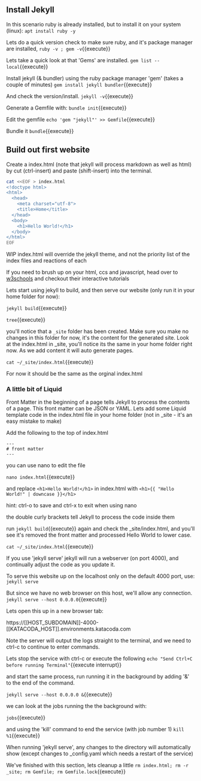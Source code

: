 ## Install Jekyll

In this scenario ruby is already installed, but to install it on your system (linux):
`apt install ruby -y`

Lets do a quick version check to  make sure ruby, and it's package manager are installed,
`ruby -v ; gem -v`{{execute}}

Lets take a quick look at that 'Gems' are installed. 
`gem list --local`{{execute}}

Install jekyll (& bundler)  using the ruby package manager 'gem' (takes  a couple of minutes)
`gem install jekyll bundler`{{execute}}

And check the version/install.
`jekyll -v`{{execute}}

Generate a Gemfile with:
`bundle init`{{execute}}

Edit the gemfile
`echo 'gem "jekyll"' >> Gemfile`{{execute}}

Bundle it
`bundle`{{execute}}




## Build out first website
Create a index.html (note that jekyll will process markdown as well as html) by cut (ctrl-insert) and paste (shift-insert) into the terminal.

```bash
cat <<EOF > index.html
<!doctype html>
<html>
  <head>
    <meta charset="utf-8">
    <title>Home</title>
  </head>
  <body>
    <h1>Hello World!</h1>
  </body>
</html>
EOF
```

WIP index.html will override the jekyll theme, and not the priority list of the index files and reactions of each

If you need to brush up on your html, ccs and javascript,
head over to [w3schools](https://www.w3schools.com/) and checkout their interactive tutorials


Lets start using jekyll to  build, and then serve  our website (only run it in your home folder for now):

`jekyll build`{{execute}}

`tree`{{execute}}



you'll notice that a `_site` folder  has been created. Make sure you make no changes in this folder for now, it's the content for the generated site. 
Look at the index.html in _site, you'll notice its the same in your home folder right now. As we add content it will auto generate pages.

`cat ~/_site/index.html`{{execute}}

For now it should be the same as the orginal index.html


### A little bit of Liquid

Front Matter in the beginning of a page tells Jekyll to process the contents of a page. This front matter can be JSON or YAML.
Lets add some Liquid template code in the index.html file in your home folder (not in _site - it's an easy mistake to make)

Add the following to the top of index.html
```
---
# front matter
---
```
you can use nano to edit the file

`nano index.html`{{execute}}

and replace 
`<h1>Hello World!</h1>`  in index.html with
`<h1>{{ "Hello World!" | downcase }}</h1>`

hint: ctrl-o to save and ctrl-x to exit when using nano

the double curly brackets tell Jekyll to process the code inside them

run `jekyll build`{{execute}}   again
and check the _site/index.html,  and you'll see it's removed the front matter and processed Hello World to lower case.

`cat ~/_site/index.html`{{execute}}


If you use 'jekyll serve' jekyll will run a webserver (on port 4000), and continually adjust the code as you update it.

To serve this website up on the localhost only on the default 4000 port, use:
`jekyll serve`


But since we have no web browser on this host, we'll allow any connection.
`jekyll serve --host 0.0.0.0`{{execute}}

Lets open this up in a new browser tab:

https://[[HOST_SUBDOMAIN]]-4000-[[KATACODA_HOST]].environments.katacoda.com

Note the server will output the logs straight to the terminal, and we need to ctrl-c to continue to enter commands.

Lets stop the service with ctrl-c or execute the following
`echo "Send Ctrl+C before running Terminal"`{{execute interrupt}}

and start the same process, run running it in the background by adding '&' to the end of the command. 

`jekyll serve --host 0.0.0.0 &`{{execute}}

we can look at the jobs running the the background with:

`jobs`{{execute}}

and using the 'kill' command to end the service (with job number 1)
`kill %1`{{execute}}



When running 'jekyll serve', any changes to the directory  will automatically show (except changes to _config.yaml which needs a restart of the service)



We've finished with this section, lets cleanup a little
`rm index.html; rm -r _site; rm Gemfile; rm Gemfile.lock`{{execute}}
